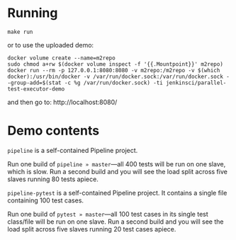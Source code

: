 # Running

    make run

or to use the uploaded demo:

    docker volume create --name=m2repo
    sudo chmod a+rw $(docker volume inspect -f '{{.Mountpoint}}' m2repo)
    docker run --rm -p 127.0.0.1:8080:8080 -v m2repo:/m2repo -v $(which docker):/usr/bin/docker -v /var/run/docker.sock:/var/run/docker.sock --group-add=$(stat -c %g /var/run/docker.sock) -ti jenkinsci/parallel-test-executor-demo

and then go to: http://localhost:8080/

# Demo contents

`pipeline` is a self-contained Pipeline project.

Run one build of `pipeline » master`—all 400 tests will be run on one slave, which is slow.
Run a second build and you will see the load split across five slaves running 80 tests apiece.

`pipeline-pytest` is a self-contained Pipeline project. It contains a single file containing 100 test cases.

Run one build of `pytest » master`—all 100 test cases in its single test class/file will be run on one slave.
Run a second build and you will see the load split across five slaves running 20 test cases apiece.
